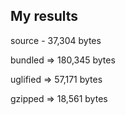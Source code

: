 ##  My results

source - 37,304 bytes <!-- .element: class="fragment" -->

bundled => 180,345 bytes <!-- .element: class="fragment" -->

uglified => 57,171 bytes <!-- .element: class="fragment" -->

gzipped => 18,561 bytes <!-- .element: class="fragment" -->

